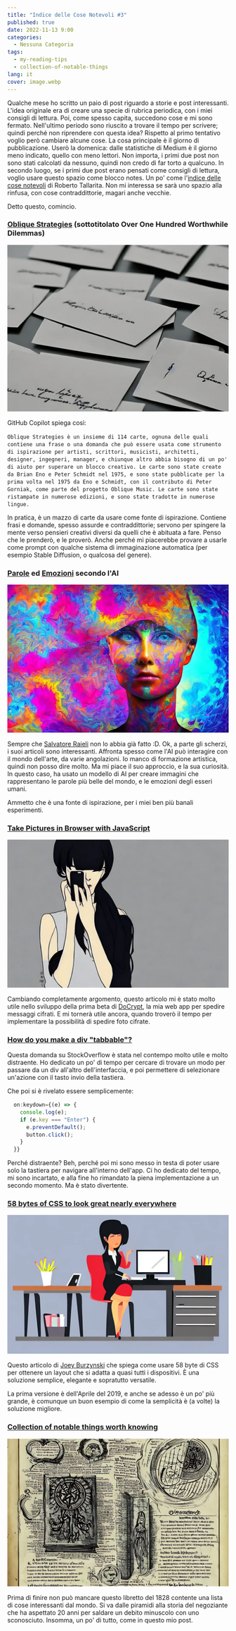 ```yaml
---
title: "Indice delle Cose Notevoli #3"
published: true
date: 2022-11-13 9:00
categories:
  - Nessuna Categoria
tags:
  - my-reading-tips
  - collection-of-notable-things
lang: it
cover: image.webp
---
```


Qualche mese ho scritto un paio di post riguardo a storie e post interessanti. L'idea originale era di creare una specie di rubrica periodica, con i miei consigli di lettura. Poi, come spesso capita, succedono cose e mi sono fermato. Nell'ultimo periodo sono riuscito a trovare il tempo per scrivere; quindi perché non riprendere con questa idea? Rispetto al primo tentativo voglio però cambiare alcune cose. La cosa principale è il giorno di pubblicazione. Userò la domenica: dalle statistiche di Medium è il giorno meno indicato, quello con meno lettori. Non importa, i primi due post non sono stati calcolati da nessuno, quindi non credo di far torto a qualcuno. In secondo luogo, se i primi due post erano pensati come consigli di lettura, voglio usare questo spazio come blocco notes. Un po' come l'[indice delle cose notevoli](https://www.ilpost.it/robertotallarita/2020/01/29/indice-delle-cose-notevoli-1/) di Roberto Tallarita. Non mi interessa se sarà uno spazio alla rinfusa, con cose contraddittorie, magari anche vecchie.

Detto questo, comincio.

### [Oblique Strategies](https://en.wikipedia.org/wiki/Oblique_Strategies) (sottotitolato Over One Hundred Worthwhile Dilemmas)

![Immagine](./cards.webp)

GitHub Copilot spiega così:

`Oblique Strategies è un insieme di 114 carte, ognuna delle quali contiene una frase o una domanda che può essere usata come strumento di ispirazione per artisti, scrittori, musicisti, architetti, designer, ingegneri, manager, e chiunque altro abbia bisogno di un po' di aiuto per superare un blocco creativo. Le carte sono state create da Brian Eno e Peter Schmidt nel 1975, e sono state pubblicate per la prima volta nel 1975 da Eno e Schmidt, con il contributo di Peter Gorniak, come parte del progetto Oblique Music. Le carte sono state ristampate in numerose edizioni, e sono state tradotte in numerose lingue.`

In pratica, è un mazzo di carte da usare come fonte di ispirazione. Contiene frasi e domande, spesso assurde e contraddittorie; servono per spingere la mente verso pensieri creativi diversi da quelli che è abituata a fare. Penso che le prenderò, e le proverò. Anche perché mi piacerebbe provare a usarle come prompt con qualche sistema di immaginazione automatica (per esempio Stable Diffusion, o qualcosa del genere).

### [Parole](https://medium.com/mlearning-ai/ai-reimagines-the-worlds-20-most-beautiful-words-cd07090ea59b) ed [Emozioni](https://medium.com/illumination/how-ai-reimages-emotions-618c97cea132) secondo l'AI

![Immagine](./emotions.webp)

Sempre che [Salvatore Raieli](https://medium.com/@salvatore-raieli) non lo abbia già fatto :D. Ok, a parte gli scherzi, i suoi articoli sono interessanti. Affronta spesso come l'AI può interagire con il mondo dell'arte, da varie angolazioni. Io manco di formazione artistica, quindi non posso dire molto. Ma mi piace il suo approccio, e la sua curiosità. In questo caso, ha usato un modello di AI per creare immagini che rappresentano le parole più belle del mondo, e le emozioni degli esseri umani.

Ammetto che è una fonte di ispirazione, per i miei ben più banali esperimenti.

### [Take Pictures in Browser with JavaScript](https://towardsdev.com/take-pictures-in-browser-with-javascript-10225ec5160d)

![Immagine](./photo.webp)

Cambiando completamente argomento, questo articolo mi è stato molto utile nello sviluppo della prima beta di [DoCrypt](https://docrypt.org/), la mia web app per spedire messaggi cifrati. E mi tornerà utile ancora, quando troverò il tempo per implementare la possibilità di spedire foto cifrate.

### [How do you make a div "tabbable"?](https://stackoverflow.com/questions/13637223/how-do-you-make-a-div-tabbable)

Questa domanda su StockOverflow è stata nel contempo molto utile e molto distraente. Ho dedicato un po' di tempo per cercare di trovare un modo per passare da un div all'altro dell'interfaccia, e poi permettere di selezionare un'azione con il tasto invio della tastiera.

Che poi si è rivelato essere semplicemente:

```js
  on:keydown={(e) => {
    console.log(e);
    if (e.key === "Enter") {
      e.preventDefault();
      button.click();
    }
  }}
```

Perché distraente? Beh, perché poi mi sono messo in testa di poter usare solo la tastiera per navigare all'interno dell'app. Ci ho dedicato del tempo, mi sono incartato, e alla fine ho rimandato la piena implementazione a un secondo momento. Ma è stato divertente.

### [58 bytes of CSS to look great nearly everywhere](https://medium.com/marketkarma/58-bytes-of-css-to-look-great-nearly-everywhere-befbc1e08b96)

![Immagine](./coding.webp)

Questo articolo di [Joey Burzynski](https://medium.com/@joeyburzynski) che spiega come usare 58 byte di CSS per ottenere un layout che si adatta a quasi tutti i dispositivi. È una soluzione semplice, elegante e sopratutto versatile.

La prima versione è dell'Aprile del 2019, e anche se adesso è un po' più grande, è comunque un buon esempio di come la semplicità è (a volte) la soluzione migliore.

### [Collection of notable things worth knowing](https://en.wikisource.org/wiki/Collection_of_notable_things_worth_knowing)

![Immagine](./image.webp)

Prima di finire non può mancare questo libretto del 1828 contente una lista di cose interessanti dal mondo. Si va dalle piramidi alla storia del negoziante che ha aspettato 20 anni per saldare un debito minuscolo con uno sconosciuto. Insomma, un po' di tutto, come in questo mio post.
